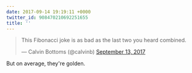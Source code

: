 ```yaml
---
date: 2017-09-14 19:19:11 +0000
twitter_id: 908470210692251655
title: ''
---
```


<blockquote class="twitter-tweet"><p lang="en" dir="ltr">This Fibonacci joke is as bad as the last two you heard combined.</p>&mdash; Calvin Bottoms (@calvinb) <a href="https://twitter.com/calvinb/status/907794337492332544?ref_src=twsrc%5Etfw">September 13, 2017</a></blockquote>
<script async src="https://platform.twitter.com/widgets.js" charset="utf-8"></script>

But on average, they're golden.
